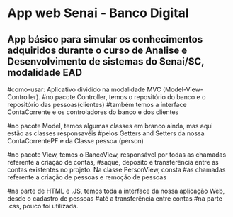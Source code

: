 # App web Senai - Banco Digital

## App básico para simular os conhecimentos adquiridos durante o curso de Analise e Desenvolvimento de sistemas do Senai/SC, modalidade EAD

#como-usar: Aplicativo dividido na modalidade MVC (Model-View-Controller).
#no pacote Controller, temos o repositório do banco e o repositório das pessoas(clientes)
#também temos a interface ContaCorrente e os controladores do banco e dos clientes

#no pacote Model, temos algumas classes em branco ainda, mas aqui estão as classes responsavéis
#pelos Getters and Setters da nossa ContaCorrentePF e da Classe pessoa (person)

#no pacote View, temos o BancoView, responsável por todas as chamadas referente a criação de contas,
#saque, deposito e transferência entre as contas existentes no projeto. Na classe PersonView, consta
#as chamadas referente a criação de pessoas e remoção de pessoas

#na parte de HTML e .JS, temos toda a interface da nossa aplicação Web, desde o cadastro de pessoas
#até a transferência entre contas
#na parte .css, pouco foi utilizada.